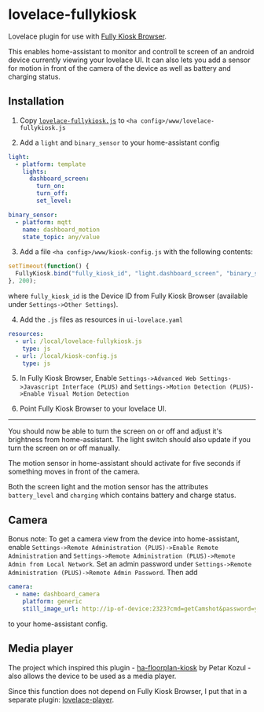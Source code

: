 # lovelace-fullykiosk

Lovelace plugin for use with
[Fully Kiosk Browser](https://www.ozerov.de/fully-kiosk-browser/).

This enables home-assistant to monitor and controll te screen of an android device currently viewing your lovelace UI. It can also lets you add a sensor for motion in front of the camera of the device as well as battery and charging status.

## Installation

1. Copy [`lovelace-fullykiosk.js`](https://raw.githubusercontent.com/thomasloven/lovelace-fullykiosk/master/lovelace-fullykiosk.js) to `<ha config>/www/lovelace-fullykiosk.js`

2. Add a `light` and `binary_sensor` to your home-assistant config

```yaml
light:
  - platform: template
    lights:
      dashboard_screen:
        turn_on:
        turn_off:
        set_level:

binary_sensor:
  - platform: mqtt
    name: dashboard_motion
    state_topic: any/value
```

3. Add a file `<ha config>/www/kiosk-config.js` with the following contents:

```js
setTimeout(function() {
  FullyKiosk.bind("fully_kiosk_id", "light.dashboard_screen", "binary_sensor.dashboard_motion");
}, 200);
```
where `fully_kiosk_id` is the Device ID from Fully Kiosk Browser (available
under `Settings->Other Settings`).

4. Add the `.js` files as resources in `ui-lovelace.yaml`

```yaml
resources:
  - url: /local/lovelace-fullykiosk.js
    type: js
  - url: /local/kiosk-config.js
    type: js
```

5. In Fully Kiosk Browser, Enable `Settings->Advanced Web Settings->Javascript
   Interface (PLUS)` and `Settings->Motion Detection (PLUS)->Enable Visual
   Motion Detection`

6. Point Fully Kiosk Browser to your lovelace UI.

---

You should now be able to turn the screen on or off and adjust it's brightness
from home-assistant. The light switch should also update if you turn the screen
on or off manually.

The motion sensor in home-assistant should activate for five seconds if
something moves in front of the camera.

Both the screen light and the motion sensor has the attributes `battery_level`
and `charging` which contains battery and charge status.

## Camera

Bonus note: To get a camera view from the device into
home-assistant, enable `Settings->Remote Administration
(PLUS)->Enable Remote Administration` and `Settings->Remote
Administration (PLUS)->Remote Admin from Local Network`. Set an
admin password under `Settings->Remote Administration (PLUS)->Remote
Admin Password`. Then add

```yaml
camera:
  - name: dashboard_camera
    platform: generic
    still_image_url: http://ip-of-device:2323?cmd=getCamshot&password=your_admin_password
```

to your home-assistant config.

## Media player

The project which inspired this plugin -
[ha-floorplan-kiosk](https://github.com/pkozul/ha-floorplan-kiosk)
by Petar Kozul - also allows the device to be used as a media player.

Since this function does not depend on Fully Kiosk Browser, I put that in a
separate plugin:
[lovelace-player](https://github.com/thomasloven/lovelace-player).
